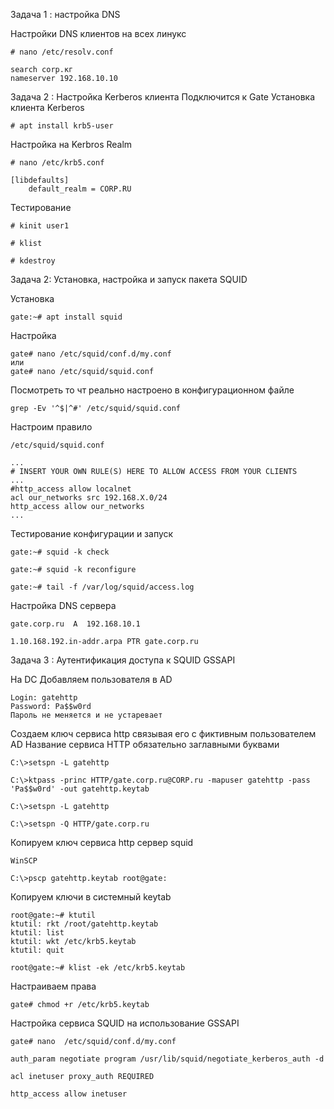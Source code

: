
Задача 1 : настройка DNS


Настройки DNS клиентов на всех линукс
```
# nano /etc/resolv.conf
```
```
search corp.кг
nameserver 192.168.10.10
```
Задача 2 : Настройка Kerberos клиента
Подключится к Gate
Установка клиента Kerberos
```
# apt install krb5-user
```
Настройка на Kerbros Realm
```
# nano /etc/krb5.conf
```
```
[libdefaults]
    default_realm = CORP.RU
```
Тестирование
```
# kinit user1

# klist

# kdestroy
```
Задача 2: Установка, настройка и запуск пакета SQUID

Установка 

```
gate:~# apt install squid
```

Настройка

```
gate# nano /etc/squid/conf.d/my.conf
или
gate# nano /etc/squid/squid.conf
```

Посмотреть то чт реально настроено в конфигурационном файле

```
grep -Ev '^$|^#' /etc/squid/squid.conf
```

Настроим правило
```
/etc/squid/squid.conf
```

```
...
# INSERT YOUR OWN RULE(S) HERE TO ALLOW ACCESS FROM YOUR CLIENTS
...
#http_access allow localnet
acl our_networks src 192.168.X.0/24
http_access allow our_networks
...
```

Тестирование конфигурации и запуск
```
gate:~# squid -k check

gate:~# squid -k reconfigure

gate:~# tail -f /var/log/squid/access.log
```

Настройка DNS сервера

```
gate.corp.ru  A  192.168.10.1

1.10.168.192.in-addr.arpa PTR gate.corp.ru
```
Задача 3 : Аутентификация доступа к SQUID GSSAPI

На DC Добавляем пользователя в AD
```
Login: gatehttp
Password: Pa$$w0rd
Пароль не меняется и не устаревает
```
Создаем ключ сервиса http связывая его с фиктивным пользователем AD
Название сервиса HTTP обязательно заглавными буквами
```
C:\>setspn -L gatehttp

C:\>ktpass -princ HTTP/gate.corp.ru@CORP.ru -mapuser gatehttp -pass 'Pa$$w0rd' -out gatehttp.keytab

C:\>setspn -L gatehttp

C:\>setspn -Q HTTP/gate.corp.ru
```
Копируем ключ сервиса http сервер squid
```
WinSCP

C:\>pscp gatehttp.keytab root@gate:
```

Копируем ключи в системный keytab
```
root@gate:~# ktutil
ktutil: rkt /root/gatehttp.keytab
ktutil: list
ktutil: wkt /etc/krb5.keytab
ktutil: quit
```
```
root@gate:~# klist -ek /etc/krb5.keytab
```
Настраиваем права
```
gate# chmod +r /etc/krb5.keytab
```

Настройка сервиса SQUID на использование GSSAPI
```
gate# nano  /etc/squid/conf.d/my.conf
```
```
auth_param negotiate program /usr/lib/squid/negotiate_kerberos_auth -d

acl inetuser proxy_auth REQUIRED

http_access allow inetuser
```
